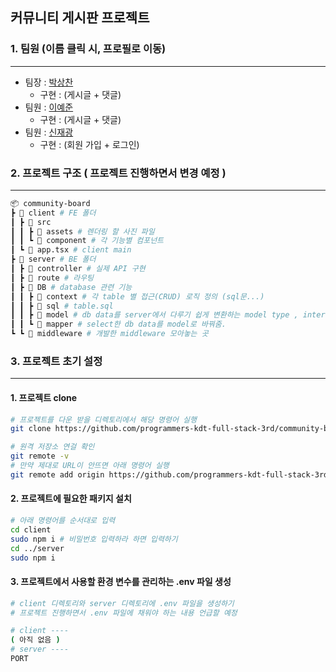 ## 커뮤니티 게시판 프로젝트

### 1. 팀원 (이름 클릭 시, 프로필로 이동)
--- 
 - 팀장 : [박상찬](https://github.com/HungKungE)
    - 구현 : (게시글 + 댓글)
 - 팀원 : [이예준](https://github.com/yejunian)
    - 구현 : (게시글 + 댓글)
 - 팀원 : [신재광](https://github.com/Siltarae)
    - 구현 : (회원 가입 + 로그인)

### 2. 프로젝트 구조 ( 프로젝트 진행하면서 변경 예정 )
---
```sh
📦 community-board
┣ 📂 client # FE 폴더
┃ ┣ 📂 src
┃ ┃ ┣ 📂 assets # 렌더링 할 사진 파일
┃ ┃ ┗ 📂 component # 각 기능별 컴포넌트
┃ ┗ 📜 app.tsx # client main
┣ 📂 server # BE 폴더
┃ ┣ 📂 controller # 실제 API 구현
┃ ┣ 📂 route # 라우팅
┃ ┣ 📂 DB # database 관련 기능
┃ ┃ ┣ 📂 context # 각 table 별 접근(CRUD) 로직 정의 (sql문...)
┃ ┃ ┣ 📂 sql # table.sql
┃ ┃ ┣ 📂 model # db data를 server에서 다루기 쉽게 변환하는 model type , interface
┃ ┃ ┗ 📂 mapper # select한 db data를 model로 바꿔줌.
┗ ┗ 📂 middleware # 개발한 middleware 모아놓는 곳
 ```

### 3. 프로젝트 초기 설정
---
#### 1. 프로젝트 clone
```sh
# 프로젝트를 다운 받을 디렉토리에서 해당 명령어 실행
git clone https://github.com/programmers-kdt-full-stack-3rd/community-board.git

# 원격 저장소 연걸 확인
git remote -v
# 만약 제대로 URL이 안뜨면 아래 명령어 실행
git remote add origin https://github.com/programmers-kdt-full-stack-3rd/community-board.git
```
#### 2. 프로젝트에 필요한 패키지 설치
```sh
# 아래 명령어를 순서대로 입력
cd client
sudo npm i # 비밀번호 입력하라 하면 입력하기
cd ../server
sudo npm i
```
#### 3. 프로젝트에서 사용할 환경 변수를 관리하는 .env 파일 생성
```sh
# client 디렉토리와 server 디렉토리에 .env 파일을 생성하기
# 프로젝트 진행하면서 .env 파일에 채워야 하는 내용 언급할 예정

# client ----
( 아직 없음 )
# server ----
PORT
```